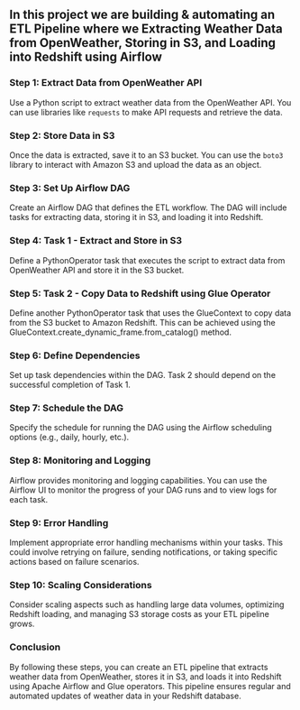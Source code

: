 
## In this project we are building & automating an ETL Pipeline where we Extracting Weather Data from OpenWeather, Storing in S3, and Loading into Redshift using Airflow

### Step 1: Extract Data from OpenWeather API

Use a Python script to extract weather data from the OpenWeather API. You can use libraries like `requests` to make API requests and retrieve the data.

### Step 2: Store Data in S3

Once the data is extracted, save it to an S3 bucket. You can use the `boto3` library to interact with Amazon S3 and upload the data as an object.

### Step 3: Set Up Airflow DAG

Create an Airflow DAG that defines the ETL workflow. The DAG will include tasks for extracting data, storing it in S3, and loading it into Redshift.

### Step 4: Task 1 - Extract and Store in S3

Define a PythonOperator task that executes the script to extract data from OpenWeather API and store it in the S3 bucket.

### Step 5: Task 2 - Copy Data to Redshift using Glue Operator

Define another PythonOperator task that uses the GlueContext to copy data from the S3 bucket to Amazon Redshift. This can be achieved using the GlueContext.create_dynamic_frame.from_catalog() method.

### Step 6: Define Dependencies

Set up task dependencies within the DAG. Task 2 should depend on the successful completion of Task 1.

### Step 7: Schedule the DAG

Specify the schedule for running the DAG using the Airflow scheduling options (e.g., daily, hourly, etc.).

### Step 8: Monitoring and Logging

Airflow provides monitoring and logging capabilities. You can use the Airflow UI to monitor the progress of your DAG runs and to view logs for each task.

### Step 9: Error Handling

Implement appropriate error handling mechanisms within your tasks. This could involve retrying on failure, sending notifications, or taking specific actions based on failure scenarios.

### Step 10: Scaling Considerations

Consider scaling aspects such as handling large data volumes, optimizing Redshift loading, and managing S3 storage costs as your ETL pipeline grows.

### Conclusion

By following these steps, you can create an ETL pipeline that extracts weather data from OpenWeather, stores it in S3, and loads it into Redshift using Apache Airflow and Glue operators. This pipeline ensures regular and automated updates of weather data in your Redshift database.
